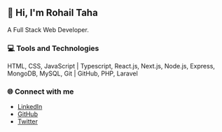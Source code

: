 
## 👋 Hi, I'm Rohail Taha

A Full Stack Web Developer.

### 💻 Tools and Technologies
HTML, CSS, JavaScript | Typescript, React.js, Next.js, Node.js, Express, MongoDB, MySQL, Git | GitHub, PHP, Laravel


### 🌐 Connect with me

- [LinkedIn](https://github.com/rohailtaha/rohailtaha/blob/main/linkedin.svg)
- [GitHub](https://github.com/rohailtaha/rohailtaha/blob/main/github.svg)
- [Twitter](https://twitter.com/rohail_taha)
